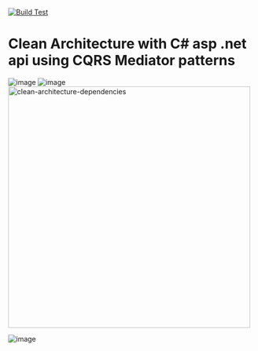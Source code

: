[![Build Test](https://github.com/nghia46/Clean-Architecture-V3/actions/workflows/main.yml/badge.svg)](https://github.com/nghia46/Clean-Architecture-V3/actions/workflows/main.yml)
# Clean Architecture with C# asp .net api using CQRS Mediator patterns
![image](https://github.com/user-attachments/assets/96382948-1714-4160-a805-a7aa0fe1d85f)
![image](https://github.com/user-attachments/assets/a44c250c-c1bd-451f-835d-391f065f6ea7)
<img width="492" alt="clean-architecture-dependencies" src="https://github.com/nghia46/Clean-Architecture-V3/assets/84240893/cbcff113-ea4c-4723-800d-63a2a4ab2ef5">

![image](https://github.com/nghia46/Clean-Architecture-V3/assets/84240893/706c278d-8bd7-42f0-bee2-83dad93a6430)
